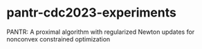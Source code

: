 # pantr-cdc2023-experiments
PANTR: A proximal algorithm with regularized Newton updates for nonconvex constrained optimization
